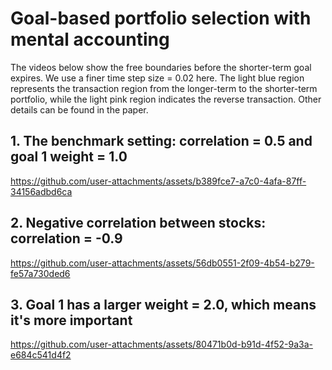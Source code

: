 # Goal-based portfolio selection with mental accounting

The videos below show the free boundaries before the shorter-term goal expires. We use a finer time step size = 0.02 here. The light blue region represents the transaction region from the longer-term to the shorter-term portfolio, while the light pink region indicates the reverse transaction. Other details can be found in the paper.

## 1. The benchmark setting: correlation = 0.5 and goal 1 weight = 1.0

https://github.com/user-attachments/assets/b389fce7-a7c0-4afa-87ff-34156adbd6ca

## 2. Negative correlation between stocks: correlation = -0.9

https://github.com/user-attachments/assets/56db0551-2f09-4b54-b279-fe57a730ded6

## 3. Goal 1 has a larger weight = 2.0, which means it's more important

https://github.com/user-attachments/assets/80471b0d-b91d-4f52-9a3a-e684c541d4f2

